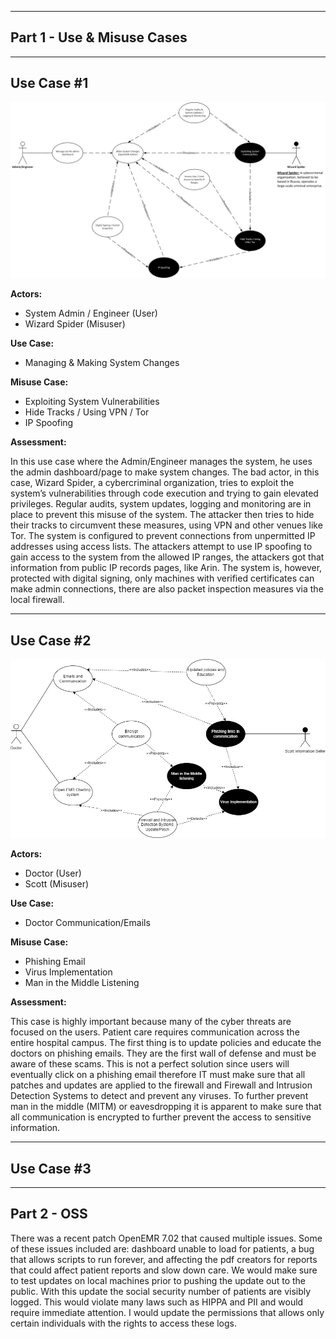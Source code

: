 ------------------------------
**Part 1 - Use & Misuse Cases**
------------------------------ 
------------------------------
**Use Case #1**
------------------------------

![image](https://github.com/Lord-Tiger/CYBR8420_Fall24/blob/d4175490b8aeb6879d2d3da248f0d5f73c762f8d/Media/Admin_Use_%26_Misuse_Cases2.jpg)

**Actors:**
-	System Admin / Engineer (User)
-	Wizard Spider (Misuser)

**Use Case:**
-	Managing & Making System Changes

**Misuse Case:**
-	Exploiting System Vulnerabilities
-	Hide Tracks / Using VPN / Tor
-	IP Spoofing

**Assessment:**

In this use case where the Admin/Engineer manages the system, he uses the admin dashboard/page to make system changes. The bad actor, in this case, Wizard Spider, a cybercriminal organization, tries to exploit the system’s vulnerabilities through code execution and trying to gain elevated privileges. Regular audits, system updates, logging and monitoring are in place to prevent this misuse of the system.
The attacker then tries to hide their tracks to circumvent these measures, using VPN and other venues like Tor. The system is configured to prevent connections from unpermitted IP addresses using access lists. The attackers attempt to use IP spoofing to gain access to the system from the allowed IP ranges, the attackers got that information from public IP records pages, like Arin. The system is, however, protected with digital signing, only machines with verified certificates can make admin connections, there are also packet inspection measures via the local firewall.

------------------------------
**Use Case #2**
------------------------------
![image](https://github.com/Lord-Tiger/CYBR8420_Fall24/blob/20512fe81c29bfc15c40ed0c0b58a4d9c77ff405/Media/Doctor.jpg)

**Actors:**
-	Doctor (User)
-	Scott (Misuser)

**Use Case:**
-	Doctor Communication/Emails

**Misuse Case:**
-	Phishing Email
-	Virus Implementation
-	Man in the Middle Listening

**Assessment:**

This case is highly important because many of the cyber threats are focused on the users. Patient care requires communication across the entire hospital campus.  The first thing is to update policies and educate the doctors on phishing emails. They are the first wall of defense and must be aware of these scams. This is not a perfect solution since users will eventually click on a phishing email therefore IT must make sure that all patches and updates are applied to the firewall and Firewall and Intrusion Detection Systems to detect and prevent any viruses. To further prevent man in the middle (MITM) or eavesdropping it is apparent to make sure that all communication is encrypted to further prevent the access to sensitive information.  

------------------------------
**Use Case #3**
------------------------------


-----------------
**Part 2 - OSS**
-----------------

There was a recent patch OpenEMR 7.02 that caused multiple issues. Some of these issues included are: dashboard unable to load for patients, a bug that allows scripts to run forever, and affecting the pdf creators for reports that could affect patient reports and slow down care. We would make sure to test updates on local machines prior to pushing the update out to the public. With this update the social security number of patients are visibly logged. This would violate many laws such as HIPPA and PII and would require immediate attention. I would update the permissions that allows only certain individuals with the rights to access these logs.
